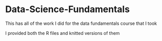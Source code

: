 # Data-Science-Fundamentals
This has all of the work I did for the data fundamentals course that I took

I provided both the R files and knitted versions of them
